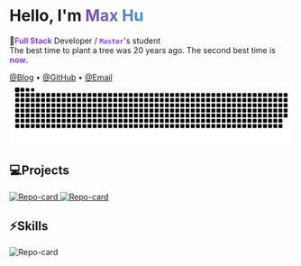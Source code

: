 # Hello, I'm <span style="background: linear-gradient(90deg, #8e44ad, #3498db); -webkit-background-clip: text; -webkit-text-fill-color: transparent;">Max Hu</span>

👦<span style="color: #853EFF; font-weight: bold;">Full Stack</span> Developer / <span style="color: #853EFF; font-weight: bold"><code>Master</code></span>'s student\
The best time to plant a tree was 20 years ago. The second best time is <span style="color: #853EFF; font-weight: bold;">now</span>.

[@Blog](https://yaoniplan.eu.org) • [@GitHub](https://github.com/yaoniplan) • [@Email](mailto:yaoniplan@gmail.com) 
<picture>
  <source media="(prefers-color-scheme: dark)" srcset="https://raw.githubusercontent.com/yaoniplan/yaoniplan/output/github-contribution-grid-snake-dark.svg">
  <source media="(prefers-color-scheme: light)" srcset="https://raw.githubusercontent.com/yaoniplan/yaoniplan/output/github-contribution-grid-snake.svg">
  <img alt="github-snake" src="https://raw.githubusercontent.com/yaoniplan/yaoniplan/output/github-contribution-grid-snake-dark.svg">
</picture>

## 💻Projects
<a href="https://github.com/yaoniplan/note">
<picture>
  <source media="(prefers-color-scheme: dark)" srcset="https://github-readme-stats.vercel.app/api/pin/?username=yaoniplan&repo=note&theme=dark&border_color=3c4043">
  <source media="(prefers-color-scheme: light)" srcset="https://github-readme-stats.vercel.app/api/pin/?username=yaoniplan&repo=note&theme=default">
  <img alt="Repo-card" src="https://github-readme-stats.vercel.app/api/pin/?username=yaoniplan&repo=note&theme=default">
</picture>
</a>
<a href="https://github.com/yaoniplan/dotfiles">
<picture>
  <source media="(prefers-color-scheme: dark)" srcset="https://github-readme-stats.vercel.app/api/pin/?username=yaoniplan&repo=dotfiles&theme=dark&border_color=3c4043">
  <source media="(prefers-color-scheme: light)" srcset="https://github-readme-stats.vercel.app/api/pin/?username=yaoniplan&repo=dotfiles&theme=default">
  <img alt="Repo-card" src="https://github-readme-stats.vercel.app/api/pin/?username=yaoniplan&repo=dotfiles&theme=default">
</picture>
</a>

## ⚡Skills
<picture>
  <source media="(prefers-color-scheme: dark)" srcset="https://skillicons.dev/icons?i=arch,bash,cloudflare,css,debian,docker,flask,git,github,html,js,latex,linux,lua,md,neovim,nix,nodejs,npm,py,regex,sqlite,selenium,svg,ubuntu,vim,vscode,workers&perline=14">
  <source media="(prefers-color-scheme: light)" srcset="https://skillicons.dev/icons?i=arch,bash,cloudflare,css,debian,docker,flask,git,github,html,js,latex,linux,lua,md,neovim,nix,nodejs,npm,py,regex,sqlite,selenium,svg,ubuntu,vim,vscode,workers&perline=14&theme=light">
  <img alt="Repo-card" src="https://skillicons.dev/icons?i=arch,bash,cloudflare,css,debian,docker,flask,git,github,html,js,latex,linux,lua,md,neovim,nix,nodejs,npm,py,regex,sqlite,selenium,svg,ubuntu,vim,vscode,workers&perline=14&theme=light">
</picture>
